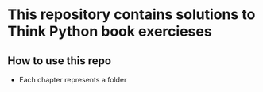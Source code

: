 # This repository contains solutions to Think Python book exercieses


## How to use this repo

* Each chapter represents a folder

